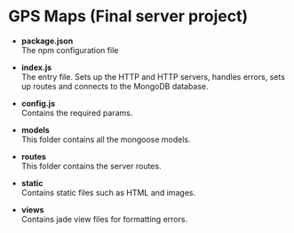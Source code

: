 # GPS Maps (Final server project)

* **package.json**<br/>
    The npm configuration file

* **index.js**<br/>
    The entry file. Sets up the HTTP and HTTP servers, handles errors, sets up routes and connects to the MongoDB database.

* **config.js**<br/>
    Contains the required params.

* **models**<br/>
    This folder contains all the mongoose models.

* **routes**<br/>
    This folder contains the server routes.

* **static**<br/>
    Contains static files such as HTML and images.

* **views**<br/>
    Contains jade view files for formatting errors.